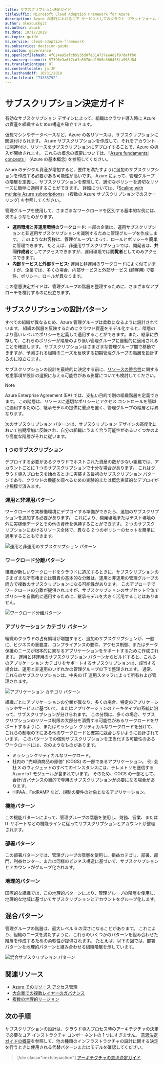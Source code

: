 ```yaml
---
title: サブスクリプション決定ガイド
titleSuffix: Microsoft Cloud Adoption Framework for Azure
description: Azure の移行におけるコア サービスとしてのクラウド プラットフォーム サブスクリプションについて説明します。
author: alexbuckgit
ms.author: abuck
ms.date: 10/17/2019
ms.topic: guide
ms.service: cloud-adoption-framework
ms.subservice: decision-guide
ms.custom: governance
ms.openlocfilehash: 4f024a95afcb993bd0fe314737ee4d2f97daffb0
ms.sourcegitcommit: 57390e3a6f7cd7a507ddd1906e866455fa998d84
ms.translationtype: HT
ms.contentlocale: ja-JP
ms.lasthandoff: 10/31/2019
ms.locfileid: "73238792"
---
```

# <a name="subscription-decision-guide"></a>サブスクリプション決定ガイド

有効なサブスクリプション デザインによって、組織はクラウド導入時に Azure の資産を組織するための構造を確立できます。

仮想マシンやデータベースなど、Azure の各リソースは、サブスクリプションに関連付けられます。 Azure サブスクリプションを作成して、それをアカウントに関連付け、リソースをサブスクリプションにデプロイすることで、Azure の導入が開始されます。 これらの概念の概要については、「[Azure fundamental concepts](../../ready/considerations/fundamental-concepts.md)」 (Azure の基本概念) を参照してください。

Azure のデジタル資産が増加すると、要件を満たすように追加のサブスクリプションを作成する必要がある可能性が高いです。 Azure によって、管理グループの階層を定義し、サブスクリプションを整理して、適切なポリシーを適切なリソースに簡単に適用することができます。 詳細については、「[Scaling with multiple Azure subscriptions](../../ready/azure-best-practices/scaling-subscriptions.md)」 (複数の Azure サブスクリプションでのスケーリング) を参照してください。

管理グループを使用して、さまざまなワークロードを区別する基本的な例には、次のようなものがります。

- **運用環境と非運用環境のワークロード:** 一部の企業は、運用サブスクリプションと非運用サブスクリプションを識別するために管理グループを作成します。 このようなお客様は、管理グループによって、ロールとポリシーを簡単に管理できます。 たとえば、非運用サブスクリプションでは、開発者は、**共同作成者**としてアクセスできますが、運用環境では**閲覧者**としてのみアクセスできます。
- **内部サービスと外部サービス:** 運用と非運用のワークロードによく似ていますが、企業では、多くの場合、内部サービスと外部サービス (顧客用) で要件、ポリシー、ロールが異なります。

この意思決定ガイドは、管理グループの階層を整理するために、さまざまなアプローチを検討するのに役立ちます。

## <a name="subscription-design-patterns"></a>サブスクリプションの設計パターン

すべての組織が異なるため、Azure 管理グループは柔軟になるように設計されています。 組織の階層を反映するためにクラウド資産をモデル化すると、階層のより高いレベルでポリシーを定義して適用することができます。また、継承に依存して、これらのポリシーが階層のより低い管理グループに自動的に適用されることを確認します。 サブスクリプションはさまざまな管理グループ間で移動できますが、予測される組織のニーズを反映する初期管理グループの階層を設計するのに役立ちます。

サブスクリプションの設計を最終的に決定する前に、[リソースの整合性](../resource-consistency/index.md)に関する考慮事項が設計の選択に与える可能性がある影響についても検討してください。

> [!NOTE]
> Azure Enterprise Agreement (EA) では、支払い目的で別の組織階層を定義できます。 この階層は、リソースに適切なポリシーとアクセス コントロールを簡単に適用するために、継承モデルの提供に重点を置く、管理グループの階層とは異なります。

次のサブスクリプション パターンは、サブスクリプション デザインの高度化において初期増加に反映され、自分の組織にうまく合う可能性があるいくつかのより高度な階層がそれに従います。

### <a name="single-subscription"></a>1 つのサブスクリプション

デプロイする必要があるクラウドでホストされた資産の数が少ない組織では、アカウントごとに 1 つのサブスクリプションで十分な場合があります。 これはクラウド導入プロセスを始めるときに実装する最初のサブスクリプション パターンであり、クラウドの機能を調べるための実験的または概念実証的なデプロイが小規模で済みます。

### <a name="production-and-nonproduction-pattern"></a>運用と非運用パターン

ワークロードを実稼働環境にデプロイする準備ができたら、追加のサブスクリプションを追加する必要があります。 これにより、開発環境またはテスト環境の外に実稼働データとその他の資産を保持することができます。 2 つのサブスクリプションにおけるリソース全体で、異なる 2 つのポリシーのセットを簡単に適用することもできます。

![運用と非運用のサブスクリプション パターン](../../_images/ready/basic-subscription-model.png)

### <a name="workload-separation-pattern"></a>ワークロード分離パターン

組織が新しいワークロードをクラウドに追加するときに、サブスクリプションのさまざまな所有権または職責の基本的な分離は、運用と非運用の管理グループの両方で複数のサブスクリプションになる可能性があります。 このアプローチでワークロードの分離が提供されますが、サブスクリプションのサブセット全体でポリシーを自動的に適用するために、継承モデルを大きく活用することはありません。

![ワークロード分離パターン](../../_images/ready/management-group-hierarchy.png)

### <a name="application-category-pattern"></a>アプリケーション カテゴリ パターン

組織のクラウドの占有領域が増加すると、追加のサブスクリプションが、一般に、ビジネスの重要度、コンプライアンスの要件、アクセス制御、またはデータ保護のニーズが根本的に異なるアプリケーションをサポートするために作成されます。 運用と非運用のサブスクリプション パターンからビルドすると、これらのアプリケーション カテゴリをサポートするサブスクリプションは、該当する場合は、運用と非運用のいずれかの管理グループの下で整理されます。 通常、これらのサブスクリプションは、中央の IT 運用スタッフによって所有および管理されます。

![アプリケーション カテゴリ パターン](../../_images/infra-subscriptions/application.png)

組織ごとにアプリケーションの分類が異なり、多くの場合、特定のアプリケーションやサービスに基づいて、またはアプリケーションのアーキタイプの系統に沿って、サブスクリプションが分けられます。 この分類は、多くの場合、サブスクリプションのリソース制限の大部分を消費する可能性があるワークロードをサポートするように、またはミッション クリティカルなワークロードを分けて、これらの制限の下にある他のワークロードと確実に競合しないように設計されています。 このパターンでの個別サブスクリプションを正当化する可能性のあるワークロードには、次のようなものがあります。

- ミッションクリティカルなワークロード。
- 社内の "売却済商品の原価" (COGS) の一部であるアプリケーション。 例: 会社 X のウィジェットのすべてのインスタンスには、テレメトリを送信する Azure IoT モジュールが含まれています。 そのため、COGS の一部として、会計/ガバナンスの目的で専用のサブスクリプションが必要になる場合があります。
- HIPAA、FedRAMP など、規制の要件の対象となるアプリケーション。

### <a name="functional-pattern"></a>機能パターン

この機能パターンによって、管理グループの階層を使用し、財務、営業、または IT サポートなどの機能ラインに従ってサブスクリプションとアカウントが整理されます。

### <a name="business-unit-pattern"></a>部署パターン

この部署パターンでは、管理グループの階層を使用し、損益カテゴリ、部署、部門、利益センター、または同様のビジネス構造に基づいて、サブスクリプションとアカウントがグループ化されます。

### <a name="geographic-pattern"></a>地理的パターン

国際的な組織では、この地理的パターンにより、管理グループの階層を使用し、地理的な地域に基づいてサブスクリプションとアカウントをグループ化します。

## <a name="mixed-patterns"></a>混合パターン

管理グループの階層は、最大レベル 6 の深さになることがあります。 これにより、組織のニーズを満たすように、これらのいくつかのパターンを組み合わせた階層を作成するための柔軟性が提供されます。 たとえば、以下の図では、部署パターンを地理的パターンと組み合わせる組織階層を示しています。

![混合サブスクリプション パターン](../../_images/infra-subscriptions/mixed.png)

## <a name="related-resources"></a>関連リソース

- [Azure でのリソース アクセス管理](../../govern/resource-consistency/resource-access-management.md)
- [大企業での複数レイヤーのガバナンス](../../govern/guides/complex/multiple-layers-of-governance.md)
- [複数の地理的リージョン](../regions/index.md)

## <a name="next-steps"></a>次の手順

サブスクリプションの設計は、クラウド導入プロセス時のアーキテクチャの決定で必要なコア インストラクチャ コンポーネントの 1 つにすぎません。 [意思決定ガイドの概要](../index.md)を参照して、他の種類のインフラストラクチャの設計に関する決定を行うときに使用される代替パターンまたはモデルを確認してください。

> [!div class="nextstepaction"]
> [アーキテクチャの意思決定ガイド](../index.md)
